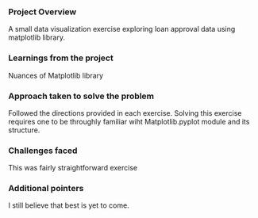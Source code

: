 ### Project Overview

 A small data visualization exercise exploring loan approval data using matplotlib library.


### Learnings from the project

 Nuances of Matplotlib library


### Approach taken to solve the problem

 Followed the directions provided in each exercise. Solving this exercise requires one to be throughly familiar wiht Matplotlib.pyplot module and its structure.


### Challenges faced

 This was fairly straightforward exercise


### Additional pointers

 I still believe that best is yet to come.


